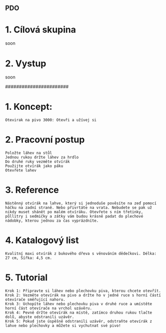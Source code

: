 ## PDO

# 1. Cílová skupina
soon

# 2. Vystup
soon


#######################

# 1. Koncept: 
	Otevirak na pivo 3000: Otevři a užívej si

# 2. Pracovní postup 

	Položte láhev na stůl
	Jednou rukou držte láhev za hrdlo
	Do druhé ruky vezměte otvírák
	Použijte otvírák jako páku
	Otevřete lahev

# 3. Reference 

	Nástěnný otvírák na lahve, který si jednoduše pověsíte na zeď pomocí háčku na zadní straně. Nebo přivrtáte na vrata. Nebudete se pak už nikdy muset shánět po malém otvíráku. Otevřete s ním třetinky, půllitry i sedmičky a zátky vám budou krásně padat do plechové nádobky, kterou jednou za čas vyprázdníte.

# 4. Katalogový list

	Kvalitní maxi otvírák z bukového dřeva s věnováním dědečkovi. Délka: 27 cm, Šířka: 4,5 cm.

# 5. Tutorial

	Krok 1: Připravte si láhev nebo plechovku piva, kterou chcete otevřít.
	Krok 2: Vezměte otevírák na pivo a držte ho v jedné ruce s horní částí otevírače směřující nahoru.
	Krok 3: Uchopíte láhev nebo plechovku piva v druhé ruce a umístěte horní část otevírače na vrchol uzávěru.
	Krok 4: Pevně držte otevírák na místě, zatímco druhou rukou tlačte dolů, abyste odstranili uzávěr.
	Krok 5: Pokud jste úspěšně odstranili uzávěr, odstraňte otevírák z lahve nebo plechovky a můžete si vychutnat své pivo!
	
